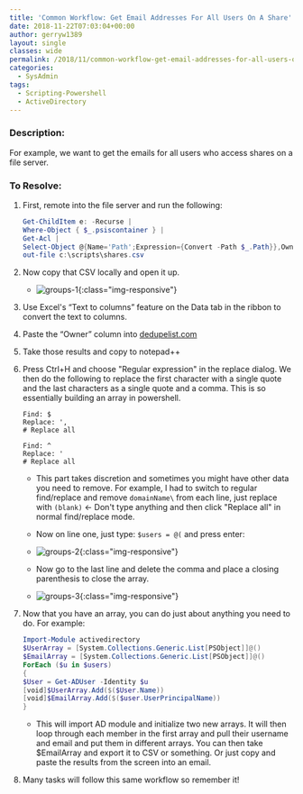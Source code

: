 ```yaml
---
title: 'Common Workflow: Get Email Addresses For All Users On A Share'
date: 2018-11-22T07:03:04+00:00
author: gerryw1389
layout: single
classes: wide
permalink: /2018/11/common-workflow-get-email-addresses-for-all-users-on-a-share/
categories:
  - SysAdmin
tags:
  - Scripting-Powershell
  - ActiveDirectory
---
```

<!--more-->

### Description:

For example, we want to get the emails for all users who access shares on a file server.

### To Resolve:

1. First, remote into the file server and run the following:

   ```powershell
   Get-ChildItem e: -Recurse |
   Where-Object { $_.psiscontainer } |
   Get-Acl |
   Select-Object @{Name='Path';Expression={Convert -Path $_.Path}},Owner,AccessToString |
   out-file c:\scripts\shares.csv
   ```

2. Now copy that CSV locally and open it up.

   - ![groups-1](https://automationadmin.com/assets/images/uploads/2018/11/groups-1.jpg){:class="img-responsive"}

3. Use Excel's &#8220;Text to columns&#8221; feature on the Data tab in the ribbon to convert the text to columns.

4. Paste the &#8220;Owner&#8221; column into [dedupelist.com](http://www.dedupelist.com)  

5. Take those results and copy to notepad++

6. Press Ctrl+H and choose "Regular expression" in the replace dialog. We then do the following to replace the first character with a single quote and the last characters as a single quote and a comma. This is so essentially building an array in powershell.

   ```escape
   Find: $  
   Replace: ',  
   # Replace all  
   
   Find: ^  
   Replace: '  
   # Replace all
   ```

   - This part takes discretion and sometimes you might have other data you need to remove. For example, I had to switch to regular find/replace and remove `domainName\` from each line, just replace with `(blank)` <- Don't type anything and then click "Replace all" in normal find/replace mode.

   - Now on line one, just type: `$users = @(` and press enter:

   - ![groups-2](https://automationadmin.com/assets/images/uploads/2018/11/groups-2.jpg){:class="img-responsive"}

   - Now go to the last line and delete the comma and place a closing parenthesis to close the array.

   - ![groups-3](https://automationadmin.com/assets/images/uploads/2018/11/groups-3.jpg){:class="img-responsive"}

7. Now that you have an array, you can do just about anything you need to do. For example:

   ```powershell
   Import-Module activedirectory
   $UserArray = [System.Collections.Generic.List[PSObject]]@()
   $EmailArray = [System.Collections.Generic.List[PSObject]]@()
   ForEach ($u in $users)
   {
   $User = Get-ADUser -Identity $u
   [void]$UserArray.Add($($User.Name))
   [void]$EmailArray.Add($($user.UserPrincipalName))
   }
   ```

   - This will import AD module and initialize two new arrays. It will then loop through each member in the first array and pull their username and email and put them in different arrays. You can then take $EmailArray and export it to CSV or something. Or just copy and paste the results from the screen into an email.

8. Many tasks will follow this same workflow so remember it!